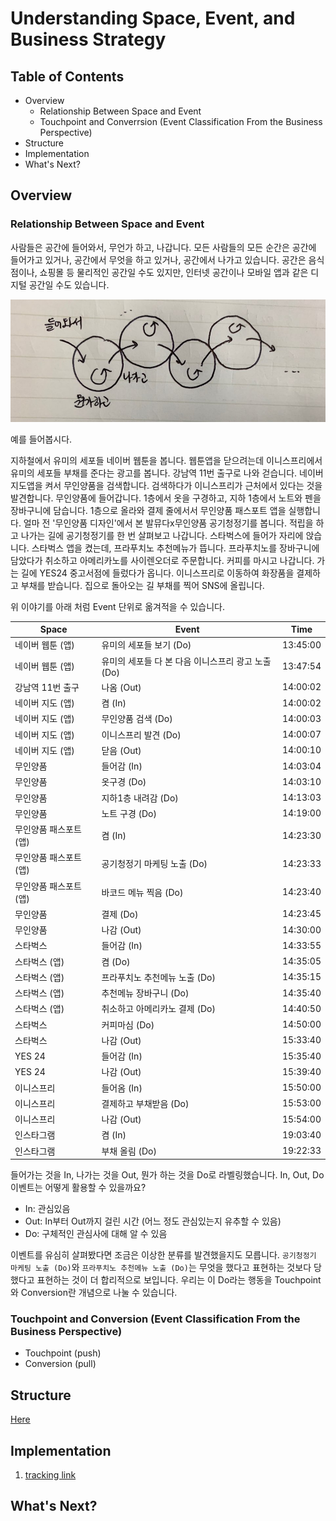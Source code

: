 # Understanding Space, Event, and Business Strategy

## Table of Contents
- Overview
  - Relationship Between Space and Event
  - Touchpoint and Converrsion (Event Classification From the Business Perspective)
- Structure
- Implementation
- What's Next?

## Overview

### Relationship Between Space and Event

사람들은 공간에 들어와서, 무언가 하고, 나갑니다. 모든 사람들의 모든 순간은 공간에 들어가고 있거나, 공간에서 무엇을 하고 있거나, 공간에서 나가고 있습니다. 공간은 음식점이나, 쇼핑몰 등 물리적인 공간일 수도 있지만, 인터넷 공간이나 모바일 앱과 같은 디지털 공간일 수도 있습니다.

<img src="./images/sequential_space_and_event.jpeg" width=640px/>

예를 들어봅시다.

지하철에서 유미의 세포들 네이버 웹툰을 봅니다. 웹툰앱을 닫으려는데 이니스프리에서 유미의 세포들 부채를 준다는 광고를 봅니다. 강남역 11번 출구로 나와 걷습니다. 네이버 지도앱을 켜서 무인양품을 검색합니다. 검색하다가 이니스프리가 근처에서 있다는 것을 발견합니다. 무인양품에 들어갑니다. 1층에서 옷을 구경하고, 지하 1층에서 노트와 펜을 장바구니에 담습니다. 1층으로 올라와 결제 줄에서서 무인양품 패스포트 앱을 실행합니다. 얼마 전  '무인양품 디자인'에서 본 발뮤다x무인양품 공기청정기를 봅니다. 적립을 하고 나가는 길에 공기청정기를 한 번 살펴보고 나갑니다. 스타벅스에 들어가 자리에 앉습니다. 스타벅스 앱을 켰는데, 프라푸치노 추천메뉴가 뜹니다. 프라푸치노를 장바구니에 담았다가 취소하고 아메리카노를 사이렌오더로 주문합니다. 커피를 마시고 나갑니다. 가는 길에 YES24 중고서점에 들렀다가 옵니다. 이니스프리로 이동하여 화장품을 결제하고 부채를 받습니다. 집으로 돌아오는 길 부채를 찍어 SNS에 올립니다.

위 이야기를 아래 처럼 Event 단위로 옮겨적을 수 있습니다.

| Space                  | Event                                              | Time     |
|------------------------|----------------------------------------------------|----------|
| 네이버 웹툰 (앱)       | 유미의 세포들 보기 (Do)                            | 13:45:00 |
| 네이버 웹툰 (앱)       | 유미의 세포들 다 본 다음 이니스프리 광고 노출 (Do) | 13:47:54 |
| 강남역 11번 출구       | 나옴 (Out)                                         | 14:00:02 |
| 네이버 지도 (앱)       | 켬 (In)                                            | 14:00:02 |
| 네이버 지도 (앱)       | 무인양품 검색 (Do)                                 | 14:00:03 |
| 네이버 지도 (앱)       | 이니스프리 발견 (Do)                               | 14:00:07 |
| 네이버 지도 (앱)       | 닫음 (Out)                                         | 14:00:10 |
| 무인양품               | 들어감 (In)                                        | 14:03:04 |
| 무인양품               | 옷구경 (Do)                                        | 14:03:10 |
| 무인양품               | 지하1층 내려감 (Do)                                | 14:13:03 |
| 무인양품               | 노트 구경 (Do)                                     | 14:19:00 |
| 무인양품 패스포트 (앱) | 켬 (In)                                            | 14:23:30 |
| 무인양품 패스포트 (앱) | 공기청정기 마케팅 노출 (Do)                        | 14:23:33 |
| 무인양품 패스포트 (앱) | 바코드 메뉴 찍음 (Do)                              | 14:23:40 |
| 무인양품               | 결제 (Do)                                          | 14:23:45 |
| 무인양품               | 나감 (Out)                                         | 14:30:00 |
| 스타벅스               | 들어감 (In)                                        | 14:33:55 |
| 스타벅스 (앱)          | 켬 (Do)                                            | 14:35:05 |
| 스타벅스 (앱)          | 프라푸치노 추천메뉴 노출 (Do)                      | 14:35:15 |
| 스타벅스 (앱)          | 추천메뉴 장바구니 (Do)                             | 14:35:40 |
| 스타벅스 (앱)          | 취소하고 아메리카노 결제 (Do)                      | 14:40:50 |
| 스타벅스               | 커피마심 (Do)                                      | 14:50:00 |
| 스타벅스               | 나감 (Out)                                         | 15:33:40 |
| YES 24                 | 들어감 (In)                                        | 15:35:40 |
| YES 24                 | 나감 (Out)                                         | 15:39:40 |
| 이니스프리             | 들어옴 (In)                                        | 15:50:00 |
| 이니스프리             | 결제하고 부채받음 (Do)                             | 15:53:00 |
| 이니스프리             | 나감 (Out)                                         | 15:54:00 |
| 인스타그램             | 켬 (In)                                            | 19:03:40 |
| 인스타그램             | 부채 올림 (Do)                                     | 19:22:33 |

들어가는 것을 In, 나가는 것을 Out, 뭔가 하는 것을 Do로 라벨링했습니다. In, Out, Do 이벤트는 어떻게 활용할 수 있을까요?

- In: 관심있음
- Out: In부터 Out까지 걸린 시간 (어느 정도 관심있는지 유추할 수 있음)
- Do: 구체적인 관심사에 대해 알 수 있음

이벤트를 유심히 살펴봤다면 조금은 이상한 분류를 발견했을지도 모릅니다. `공기청정기 마케팅 노출 (Do)`와 `프라푸치노 추천메뉴 노출 (Do)`는 무엇을 했다고 표현하는 것보다 당했다고 표현하는 것이 더 합리적으로 보입니다. 우리는 이 Do라는 행동을 Touchpoint와 Conversion란 개념으로 나눌 수 있습니다.

### Touchpoint and Conversion (Event Classification From the Business Perspective)

- Touchpoint (push)
- Conversion (pull)

## Structure
[Here](http://product.ideapark.cc)

## Implementation
1. [tracking link](./implementation/1_tracking_link.md)

## What's Next?
